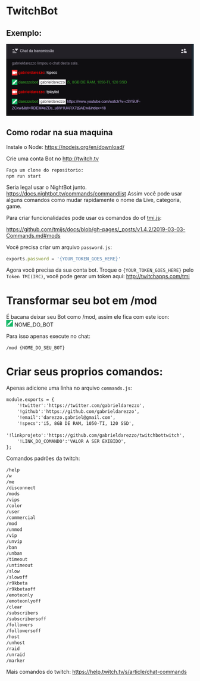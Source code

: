 # TwitchBot


## Exemplo:
![Exemplo dos Comandos](docs/exemplo.png)

## Como rodar na sua maquina

Instale o Node:
https://nodejs.org/en/download/


Crie uma conta Bot no http://twitch.tv

```shell
Faça um clone do repositorio:
npm run start
```

Seria legal usar o NightBot junto.
https://docs.nightbot.tv/commands/commandlist
Assim você pode usar alguns comandos como mudar rapidamente o nome da Live, categoria, game.



Para criar funcionalidades pode usar os comandos do of [tmi.js](https://github.com/tmijs/tmi.js):
  
https://github.com/tmijs/docs/blob/gh-pages/_posts/v1.4.2/2019-03-03-Commands.md#mods


Você precisa criar um arquivo `password.js`:  
```js
exports.password = '{YOUR_TOKEN_GOES_HERE}'
```  

Agora você precisa da sua conta bot.
Troque o `{YOUR_TOKEN_GOES_HERE}` pelo `Token TMI(IRC)`, você pode gerar um token aqui:
http://twitchapps.com/tmi


# Transformar seu bot em /mod
É bacana deixar seu Bot como /mod, assim ele fica com este icon:  
![Icon Mod](docs/mod_icon.png) NOME_DO_BOT  

Para isso apenas execute no chat:
```
/mod {NOME_DO_SEU_BOT}
```

# Criar seus proprios comandos:
Apenas adicione uma linha no arquivo `commands.js`: 
```
module.exports = {
    '!twitter':'https://twitter.com/gabrieldarezzo',
    '!github':'https://github.com/gabrieldarezzo',
    '!email':'darezzo.gabriel@gmail.com',
    '!specs':'i5, 8GB DE RAM, 1050-TI, 120 SSD',    
    '!linkprojeto':'https://github.com/gabrieldarezzo/twitchbottwitch',
    '!LINK_DO_COMANDO':'VALOR A SER EXIBIDO',
};
```  

Comandos padrões da twitch:
```
/help
/w
/me
/disconnect
/mods
/vips
/color
/user
/commercial
/mod
/unmod
/vip
/unvip
/ban
/unban
/timeout
/untimeout
/slow
/slowoff
/r9kbeta
/r9kbetaoff
/emoteonly
/emoteonlyoff
/clear
/subscribers
/subscribersoff
/followers
/followersoff
/host
/unhost
/raid
/unraid
/marker

```
Mais comandos do twitch: https://help.twitch.tv/s/article/chat-commands
